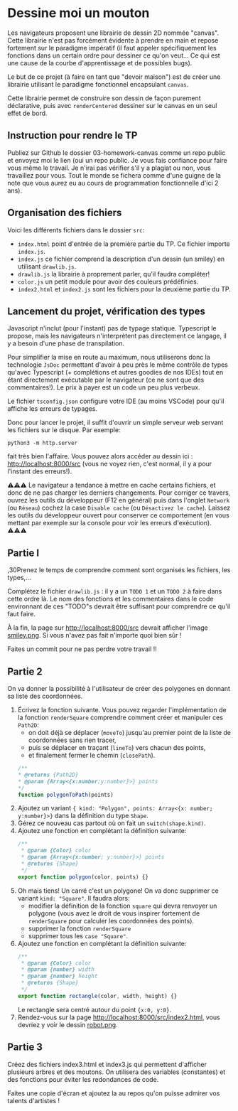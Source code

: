 # Dessine moi un mouton

Les navigateurs proposent une librairie de dessin 2D nommée "canvas".
Cette librairie n'est pas forcément évidente à prendre en main et
repose fortement sur le paradigme impératif (il faut appeler
spécifiquement les fonctions dans un certain ordre pour dessiner ce qu'on
veut... Ce qui est une cause de la courbe d'apprentissage et de possibles bugs).

Le but de ce projet (à faire en tant que "devoir maison") est de créer une librairie utilisant le paradigme fonctionnel encapsulant `canvas`.

Cette librairie permet de construire son dessin de façon purement
déclarative, puis avec `renderCentered` dessiner sur le canvas en
un seul effet de bord.

## Instruction pour rendre le TP

Publiez sur Github le dossier 03-homework-canvas comme un repo public et envoyez moi le
lien (oui un repo public. Je vous fais confiance pour faire vous même le travail. Je n'irai
pas vérifier s'il y a plagiat ou non, vous travaillez pour vous. Tout le monde se fichera
comme d'une guigne de la note que vous aurez eu au cours de programmation fonctionnelle
d'ici 2 ans).

## Organisation des fichiers

Voici les différents fichiers dans le dossier `src`:

- `index.html` point d'entrée de la première partie du TP. Ce fichier importe `index.js`.
- `index.js` ce fichier comprend la description d'un dessin (un smiley) en utilisant `drawlib.js`.
- `drawlib.js` la librairie à proprement parler, qu'il faudra compléter!
- `color.js` un petit module pour avoir des couleurs prédéfinies.
- `index2.html` et `index2.js` sont les fichiers pour la deuxième partie du TP.

## Lancement du projet, vérification des types

Javascript n'inclut (pour l'instant) pas de typage statique. Typescript le propose, mais
les navigateurs n'interprètent pas directement ce langage, il y a besoin d'une phase de
transpilation.

Pour simplifier la mise en route au maximum, nous utiliserons donc la technologie
`JsDoc` permettant d'avoir à peu près le même contrôle de types qu'avec Typescript
(+ complétions et autres goodies de nos IDEs) tout en étant directement exécutable par
le navigateur (ce ne sont que des commentaires!). Le prix à payer est un code un peu
plus verbeux.

Le fichier `tsconfig.json` configure votre IDE (au moins VSCode) pour qu'il affiche
les erreurs de typages.

Donc pour lancer le projet, il suffit d'ouvrir un simple serveur web servant
les fichiers sur le disque. Par exemple:

```
python3 -m http.server
```

fait très bien l'affaire. Vous pouvez alors accéder au dessin ici :
[http://localhost:8000/src](http://localhost:8000/src) (vous ne voyez rien, c'est
normal, il y a pour l'instant des erreurs!).

⚠️⚠️⚠️ Le navigateur a tendance à mettre en cache certains fichiers, et donc de ne pas charger
les derniers changements. Pour corriger ce travers, ouvrez les outils du développeur
(F12 en général) puis dans l'onglet `Network` (ou `Réseau`) cochez la case
`Disable cache` (ou `Désactivez le cache`). Laissez les outils du développeur
ouvert pour conserver ce comportement (en vous mettant par exemple sur la
console pour voir les erreurs d'exécution). ⚠️⚠️⚠️

## Partie I

,30Prenez le temps de comprendre comment sont organisés les fichiers, les types,...

Complétez le fichier `drawlib.js` : il y a un `TODO 1` et un `TODO 2` à faire dans cette ordre là. Le nom des fonctions et les commentaires dans le code environnant de ces "TODO"s devrait être suffisant pour comprendre ce qu'il faut faire.

À la fin, la page sur [http://localhost:8000/src](http://localhost:8000/src) devrait afficher l'image [smiley.png](smiley.png).
Si vous n'avez pas fait n'importe quoi bien sûr !

Faites un commit pour ne pas perdre votre travail !!

## Partie 2

On va donner la possibilité à l'utilisateur de créer des polygones en
donnant sa liste des coordonnées.

1.  Écrivez la fonction suivante. Vous pouvez regarder l'implémentation
    de la fonction `renderSquare` comprendre comment créer et manipuler
    ces `Path2D`:
    - on doit déjà se déplacer (`moveTo`) jusqu'au premier point de la liste de
      coordonnées sans rien tracer,
    - puis se déplacer en traçant (`lineTo`) vers chacun des points,
    - et finalement fermer le chemin (`closePath`).
    ```js
    /**
    * @returns {Path2D}
    * @param {Array<{x:number;y:number}>} points
    */
    function polygonToPath(points)
    ```
2.  Ajoutez un variant
    `{ kind: "Polygon", points: Array<{x: number; y:number}>}`
    dans la définition du type `Shape`.
3.  Gérez ce nouveau cas partout où on fait un `switch(shape.kind)`.
4.  Ajoutez une fonction en complétant la définition suivante:
    ```js
    /**
     * @param {Color} color
     * @param {Array<{x:number; y:number}>} points
     * @returns {Shape}
     */
    export function polygon(color, points) {}
    ```
5.  Oh mais tiens! Un carré c'est un polygone! On va donc supprimer ce
    variant `kind: "Square"`. Il faudra alors:
    - modifier la définition de la fonction `square` qui devra renvoyer un
      polygone
      (vous avez le droit de vous inspirer fortement de `renderSquare` pour
      calculer les coordonnées des points).
    - supprimer la fonction `renderSquare`
    - supprimer tous les `case "Square"`.
6.  Ajoutez une fonction en complétant la définition suivante:
    ```js
    /**
     * @param {Color} color
     * @param {number} width
     * @param {number} height
     * @returns {Shape}
     */
    export function rectangle(color, width, height) {}
    ```
    Le rectangle sera centré autour du point `{x:0, y:0}`.
7.  Rendez-vous sur la page [http://localhost:8000/src/index2.html](http://localhost:8000/src/index2.html), vous devriez y voir le dessin [robot.png](./robot.png).

## Partie 3

Créez des fichiers index3.html et index3.js qui permettent d'afficher plusieurs arbres et des moutons. On utilisera des variables (constantes) et
des fonctions pour éviter les redondances de code.

Faites une copie d'écran et ajoutez la au repos qu'on puisse admirer vos talents d'artistes !
